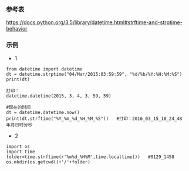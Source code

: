 
### 参考表

https://docs.python.org/3.5/library/datetime.html#strftime-and-strptime-behavior


### 示例

- 1

```
from datetime import datetime
dt = datetime.strptime("04/Mar/2015:03:59:59", "%d/%b/%Y:%H:%M:%S")
print(dt)

打印：
datetime.datetime(2015, 3, 4, 3, 59, 59)

#现在的时间
dt = datetime.datetime.now()                                             
print(dt.strftime("%Y_%m_%d_%H_%M_%S"))   #打印：2016_03_15_18_24_48  年月日时分秒
```

- 2

```
import os
import time
folder=time.strftime(r'%m%d_%H%M',time.localtime())   #0129_1458
os.mkdir(os.getcwd()+'/'+folder)
```

